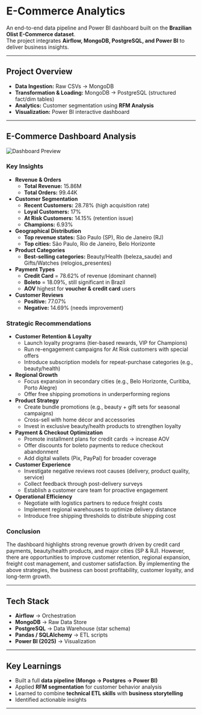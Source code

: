 # E-Commerce Analytics
An end-to-end data pipeline and Power BI dashboard built on the **Brazilian Olist E-Commerce dataset**.  
The project integrates **Airflow, MongoDB, PostgreSQL, and Power BI** to deliver business insights.

---

## Project Overview
- **Data Ingestion:** Raw CSVs -> MongoDB  
- **Transformation & Loading:** MongoDB -> PostgreSQL (structured fact/dim tables)  
- **Analytics:** Customer segmentation using **RFM Analysis**  
- **Visualization:** Power BI interactive dashboard

---

## E-Commerce Dashboard Analysis
![Dashboard Preview](./dashboard/dashboard.png)

### Key Insights
- **Revenue & Orders**
  - **Total Revenue:** 15.86M
  - **Total Orders:** 99.44K
- **Customer Segmentation**
  - **Recent Customers:** 28.78% (high acquisition rate)
  - **Loyal Customers:** 17%
  - **At Risk Customers:** 14.15% (retention issue)
  - **Champions:** 6.93%
- **Geographical Distribution**
  - **Top revenue states:** São Paulo (SP), Rio de Janeiro (RJ)
  - **Top cities:** São Paulo, Rio de Janeiro, Belo Horizonte
- **Product Categories**
  - **Best-selling categories:** Beauty/Health (beleza_saude) and Gifts/Watches (relogios_presentes)
- **Payment Types**
  - **Credit Card** = 78.62% of revenue (dominant channel)
  - **Boleto** = 18.09%, still significant in Brazil
  - **AOV** highest for **voucher & credit card** users
- **Customer Reviews**
  - **Positive:** 77.07%
  - **Negative:** 14.69% (needs improvement)

### Strategic Recommendations
- **Customer Retention & Loyalty**
  - Launch loyalty programs (tier-based rewards, VIP for Champions)
  - Run re-engagement campaigns for At Risk customers with special offers
  - Introduce subscription models for repeat-purchase categories (e.g., beauty/health)
- **Regional Growth**
  - Focus expansion in secondary cities (e.g., Belo Horizonte, Curitiba, Porto Alegre)
  - Offer free shipping promotions in underperforming regions
- **Product Strategy**
  - Create bundle promotions (e.g., beauty + gift sets for seasonal campaigns)
  - Cross-sell with home décor and accessories
  - Invest in exclusive beauty/health products to strengthen loyalty
- **Payment & Checkout Optimization**
  - Promote installment plans for credit cards → increase AOV
  - Offer discounts for boleto payments to reduce checkout abandonment
  - Add digital wallets (Pix, PayPal) for broader coverage
- **Customer Experience**
  - Investigate negative reviews root causes (delivery, product quality, service)
  - Collect feedback through post-delivery surveys
  - Establish a customer care team for proactive engagement
- **Operational Efficiency**
  - Negotiate with logistics partners to reduce freight costs
  - Implement regional warehouses to optimize delivery distance
  - Introduce free shipping thresholds to distribute shipping cost

### Conclusion
The dashboard highlights strong revenue growth driven by credit card payments, beauty/health products, and major cities (SP & RJ).
However, there are opportunities to improve customer retention, regional expansion, freight cost management, and customer satisfaction.
By implementing the above strategies, the business can boost profitability, customer loyalty, and long-term growth.

---

## Tech Stack
- **Airflow** → Orchestration  
- **MongoDB** → Raw Data Store  
- **PostgreSQL** → Data Warehouse (star schema)  
- **Pandas / SQLAlchemy** → ETL scripts  
- **Power BI (2025)** → Visualization

---

## Key Learnings
- Built a full **data pipeline (Mongo → Postgres → Power BI)**  
- Applied **RFM segmentation** for customer behavior analysis  
- Learned to combine **technical ETL skills** with **business storytelling**  
- Identified actionable insights

---


